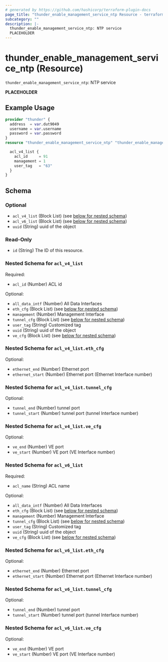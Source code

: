 ```yaml
---
# generated by https://github.com/hashicorp/terraform-plugin-docs
page_title: "thunder_enable_management_service_ntp Resource - terraform-provider-thunder"
subcategory: ""
description: |-
  thunder_enable_management_service_ntp: NTP service
  PLACEHOLDER
---
```


# thunder_enable_management_service_ntp (Resource)

`thunder_enable_management_service_ntp`: NTP service

__PLACEHOLDER__

## Example Usage

```terraform
provider "thunder" {
  address  = var.dut9049
  username = var.username
  password = var.password
}
resource "thunder_enable_management_service_ntp" "thunder_enable_management_service_ntp" {

  acl_v4_list {
    acl_id     = 91
    management = 1
    user_tag   = "63"
  }
}
```

<!-- schema generated by tfplugindocs -->
## Schema

### Optional

- `acl_v4_list` (Block List) (see [below for nested schema](#nestedblock--acl_v4_list))
- `acl_v6_list` (Block List) (see [below for nested schema](#nestedblock--acl_v6_list))
- `uuid` (String) uuid of the object

### Read-Only

- `id` (String) The ID of this resource.

<a id="nestedblock--acl_v4_list"></a>
### Nested Schema for `acl_v4_list`

Required:

- `acl_id` (Number) ACL id

Optional:

- `all_data_intf` (Number) All Data Interfaces
- `eth_cfg` (Block List) (see [below for nested schema](#nestedblock--acl_v4_list--eth_cfg))
- `management` (Number) Management Interface
- `tunnel_cfg` (Block List) (see [below for nested schema](#nestedblock--acl_v4_list--tunnel_cfg))
- `user_tag` (String) Customized tag
- `uuid` (String) uuid of the object
- `ve_cfg` (Block List) (see [below for nested schema](#nestedblock--acl_v4_list--ve_cfg))

<a id="nestedblock--acl_v4_list--eth_cfg"></a>
### Nested Schema for `acl_v4_list.eth_cfg`

Optional:

- `ethernet_end` (Number) Ethernet port
- `ethernet_start` (Number) Ethernet port (Ethernet Interface number)


<a id="nestedblock--acl_v4_list--tunnel_cfg"></a>
### Nested Schema for `acl_v4_list.tunnel_cfg`

Optional:

- `tunnel_end` (Number) tunnel port
- `tunnel_start` (Number) tunnel port (tunnel Interface number)


<a id="nestedblock--acl_v4_list--ve_cfg"></a>
### Nested Schema for `acl_v4_list.ve_cfg`

Optional:

- `ve_end` (Number) VE port
- `ve_start` (Number) VE port (VE Interface number)



<a id="nestedblock--acl_v6_list"></a>
### Nested Schema for `acl_v6_list`

Required:

- `acl_name` (String) ACL name

Optional:

- `all_data_intf` (Number) All Data Interfaces
- `eth_cfg` (Block List) (see [below for nested schema](#nestedblock--acl_v6_list--eth_cfg))
- `management` (Number) Management Interface
- `tunnel_cfg` (Block List) (see [below for nested schema](#nestedblock--acl_v6_list--tunnel_cfg))
- `user_tag` (String) Customized tag
- `uuid` (String) uuid of the object
- `ve_cfg` (Block List) (see [below for nested schema](#nestedblock--acl_v6_list--ve_cfg))

<a id="nestedblock--acl_v6_list--eth_cfg"></a>
### Nested Schema for `acl_v6_list.eth_cfg`

Optional:

- `ethernet_end` (Number) Ethernet port
- `ethernet_start` (Number) Ethernet port (Ethernet Interface number)


<a id="nestedblock--acl_v6_list--tunnel_cfg"></a>
### Nested Schema for `acl_v6_list.tunnel_cfg`

Optional:

- `tunnel_end` (Number) tunnel port
- `tunnel_start` (Number) tunnel port (tunnel Interface number)


<a id="nestedblock--acl_v6_list--ve_cfg"></a>
### Nested Schema for `acl_v6_list.ve_cfg`

Optional:

- `ve_end` (Number) VE port
- `ve_start` (Number) VE port (VE Interface number)



